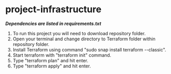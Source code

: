 # project-infrastructure

***Dependencies are listed in requirements.txt***

1. To run this project you will need to download repository folder.
2. Open your terminal and change directory to Terraform folder within repository folder.
3. Install Terraform using command "sudo snap install terraform --classic".
4. Start terraform with "terraform init" command.
5. Type "terraform plan" and hit enter.
6. Type "terraform apply" and hit enter.

